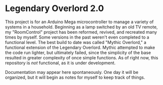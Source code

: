 # Legendary Overlord 2.0

This project is for an Arduino Mega microcontroller to manage a variety of systems in a household. Beginning as a lamp switched by an old TV remote, my "RoomControl" project has been reformed, revived, and recreated many times by myself. Some versions in the past weren't even completed to a functional level. The best build to date was called "Mythic Overlord," a functional extension of the Legendary Overlord. Mythic attempted to make the code run lighter, but ultimately failed, since the simplicity of the base resulted in greater complexity of once simple functions. As of right now, this repository is *not* functional, as it is under development.

Documentation may appear here spontaneously. One day it will be organized, but it will begin as notes for myself to keep track of things.
